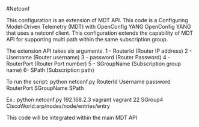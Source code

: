 #Netconf

This configuration is an extension of MDT API. This code is a Configuring Model-Driven Telemetry (MDT) with OpenConfig YANG OpenConfig YANG that uses a netconf client. This configuration extends the capability of MDT API for supporting multi path within the same subscription group.


The extension API takes six arguments.
	1 - RouterId (Router IP address)
	2 - Username (Router username)
	3 - password (Router Password)
	4 - RouterPort (Router Port number)
	5 - SGroupName (Subscription group name)
	6- SPath (Subscription path)


To run the script:
	python netconf.py RouterId Username password RouterPort SGroupName SPath

Ex.:
	python netconf.py 192.168.2.3 vagrant vagrant 22 SGroup4 CiscoWorld:arp/nodes/node/entries/entry



This code will be integrated within the main MDT API
